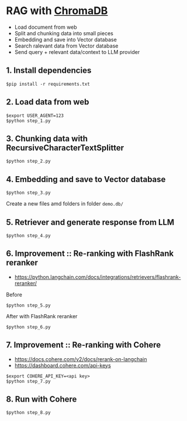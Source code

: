# RAG with [ChromaDB](https://www.trychroma.com/)
* Load document from web
* Split and chunking data into small pieces
* Embedding and save into Vector database
* Search ralevant data from Vector database
* Send query + relevant data/context to LLM provider

## 1. Install dependencies
```
$pip install -r requirements.txt
```

## 2. Load data from web
```
$export USER_AGENT=123
$python step_1.py
```

## 3. Chunking data with RecursiveCharacterTextSplitter
```
$python step_2.py
```

## 4. Embedding and save to Vector database
```
$python step_3.py
```

Create a new files amd folders in folder `demo.db/`

## 5. Retriever and generate response from LLM
```
$python step_4.py
```

## 6. Improvement :: Re-ranking with FlashRank reranker
* https://python.langchain.com/docs/integrations/retrievers/flashrank-reranker/

Before
```
$python step_5.py
```

After with FlashRank reranker
```
$python step_6.py
```

## 7. Improvement :: Re-ranking with Cohere
* https://docs.cohere.com/v2/docs/rerank-on-langchain
* https://dashboard.cohere.com/api-keys

```
$export COHERE_API_KEY=<api key>
$python step_7.py
```

## 8. Run with Cohere
```
$python step_8.py
```